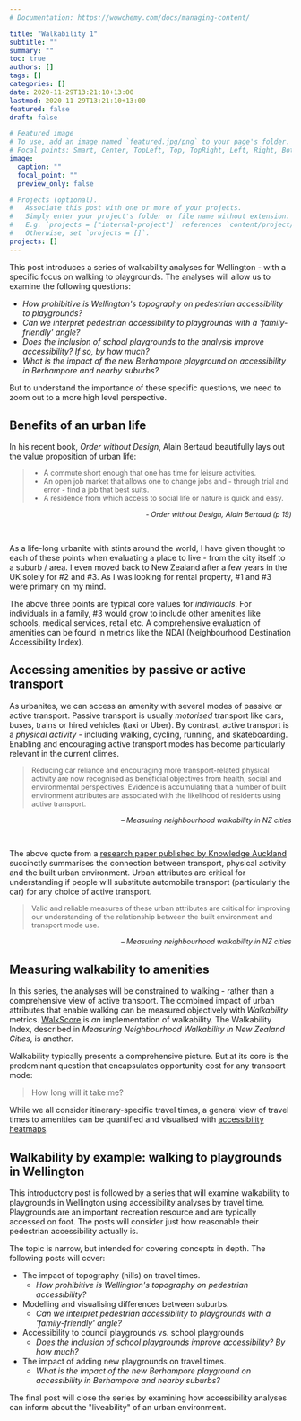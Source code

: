 ```yaml
---
# Documentation: https://wowchemy.com/docs/managing-content/

title: "Walkability 1"
subtitle: ""
summary: ""
toc: true
authors: []
tags: []
categories: []
date: 2020-11-29T13:21:10+13:00
lastmod: 2020-11-29T13:21:10+13:00
featured: false
draft: false

# Featured image
# To use, add an image named `featured.jpg/png` to your page's folder.
# Focal points: Smart, Center, TopLeft, Top, TopRight, Left, Right, BottomLeft, Bottom, BottomRight.
image:
  caption: ""
  focal_point: ""
  preview_only: false

# Projects (optional).
#   Associate this post with one or more of your projects.
#   Simply enter your project's folder or file name without extension.
#   E.g. `projects = ["internal-project"]` references `content/project/deep-learning/index.md`.
#   Otherwise, set `projects = []`.
projects: []
---
```


This post introduces a series of walkability analyses for Wellington - with a specific focus on walking to playgrounds. The analyses will allow us to examine the following questions:
- _How prohibitive is Wellington's topography on pedestrian accessibility to playgrounds?_
- _Can we interpret pedestrian accessibility to playgrounds with a 'family-friendly' angle?_
- _Does the inclusion of school playgrounds to the analysis improve accessibility? If so, by how much?_
- _What is the impact of the new Berhampore playground on accessibility in Berhampore and nearby suburbs?_

But to understand the importance of these specific questions, we need to zoom out to a more high level perspective.

## Benefits of an urban life
In his recent book, _Order without Design_, Alain Bertaud beautifully lays out the value proposition of urban life:

<blockquote>
<ul style='font-size: 90%;'>
<li> A commute short enough that one has time for leisure activities.</li>
<li> An open job market that allows one to change jobs and - through trial and error - find a job that best suits. </li>
<li> A residence from which access to social life or nature is quick and easy.</li>
</ul>
</blockquote>

<p style='font-size: 90%; text-align: right; font-style:italic;'>
  - Order without Design, Alain Bertaud (p 19)
</p>
<br>

As a life-long urbanite with stints around the world, I have given thought to each of these points when evaluating a place to live - from the city itself to a suburb / area. I even moved back to New Zealand after a few years in the UK solely for #2 and #3. As I was looking for rental property, #1 and #3 were primary on my mind.

The above three points are typical core values for _individuals_. For individuals in a family, #3 would grow to include other amenities like schools, medical services, retail etc. A comprehensive evaluation of amenities can be found in metrics like the NDAI (Neighbourhood Destination Accessibility Index).

## Accessing amenities by passive or active transport
As urbanites, we can access an amenity with several modes of passive or active transport. Passive transport is usually _motorised_ transport like cars, buses, trains or hired vehicles (taxi or Uber). By contrast, active transport is a _physical activity_ - including walking, cycling, running, and skateboarding. Enabling and encouraging active transport modes has become particularly relevant in the current climes.

<blockquote>
<p style='font-size: 90%;'>
Reducing car reliance and encouraging more transport-related physical activity are now recognised as beneficial objectives from health, social and environmental perspectives. Evidence is accumulating that a number of built environment attributes are associated with the likelihood of residents using active transport.
</p>
</blockquote>

<p style='font-size: 90%; text-align: right; font-style:italic;'>
  – Measuring neighbourhood walkability in NZ cities</p>
<br>

The above quote from a [research paper published by Knowledge Auckland](http://knowledgeauckland.org.nz/assets/publications/Measuring_Neighbourhood_Walkability_in_New_Zealand_Cities.pdf) succinctly summarises the connection between transport, physical activity and the built urban environment. Urban attributes are critical for understanding if people will substitute automobile transport (particularly the car) for any choice of active transport.

<blockquote>
<p style='font-size: 90%;'>
Valid and reliable measures of these urban attributes are critical for improving our understanding of the relationship between the built environment and transport mode use.
</p>
</blockquote>

<p style='font-size: 90%; text-align: right; font-style:italic;'>
  – Measuring neighbourhood walkability in NZ cities
</p>


## Measuring walkability to amenities
In this series, the analyses will be constrained to walking - rather than a comprehensive view of active transport. The combined impact of urban attributes that enable walking can be measured objectively with _Walkability_ metrics. [WalkScore](www.walkscore.com) is _an_ implementation of walkability. The Walkability Index, described in _Measuring Neighbourhood Walkability in New Zealand Cities_, is another.

Walkability typically presents a comprehensive picture. But at its core is the predominant question that encapsulates opportunity cost for any transport mode:

 > How long will it take me?

While we all consider itinerary-specific travel times, a general view of travel times to amenities can be quantified and visualised with [accessibility heatmaps](https://towardsdatascience.com/measuring-pedestrian-accessibility-97900f9e4d56).


## Walkability by example: walking to playgrounds in Wellington
This introductory post is followed by a series that will examine walkability to playgrounds in Wellington using accessibility analyses by travel time. Playgrounds are an important recreation resource and are typically accessed on foot. The posts will consider just how reasonable their pedestrian accessibility actually is.

The topic is narrow, but intended for covering concepts in depth. The following posts will cover:
- The impact of topography (hills) on travel times.
  - _How prohibitive is Wellington's topography on pedestrian accessibility?_
- Modelling and visualising differences between suburbs.
  - _Can we interpret pedestrian accessibility to playgrounds with a 'family-friendly' angle?_
- Accessibility to council playgrounds vs. school playgrounds
  - _Does the inclusion of school playgrounds improve accessibility? By how much?_
- The impact of adding new playgrounds on travel times.
  - _What is the impact of the new Berhampore playground on accessibility in Berhampore and nearby suburbs?_

The final post will close the series by examining how accessibility analyses can inform about the "liveability" of an urban environment.

